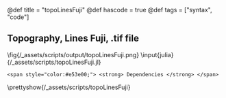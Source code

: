 @def title = "topoLinesFuji"
@def hascode = true
@def tags = ["syntax", "code"]

## Topography, Lines Fuji, .tif file

\fig{/_assets/scripts/output/topoLinesFuji.png}
\input{julia}{/_assets/scripts/topoLinesFuji.jl}
~~~
<span style="color:#e53e00;"> <strong> Dependencies </strong> </span>
~~~
\prettyshow{/_assets/scripts/topoLinesFuji}
